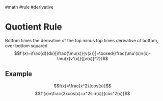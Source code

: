 #math #rule #derivative 
# Quotient Rule
Bottom times the derivative of the top minus top times derivative of bottom, over bottom squared
$$f'(x)=\frac{d}{dx}[\frac{\mu(x)}{v(x)}]=\boxed{\frac{\mu'(x)v(x)-\mu(x)v'(x)}{[v(x)]^2}}$$
## Example
$$f(x)=\frac{x^2}{cos(x)}$$
$$f'(x)=\frac{2xcos(x)+x^2sin(x)}{cos^2(x)}$$
